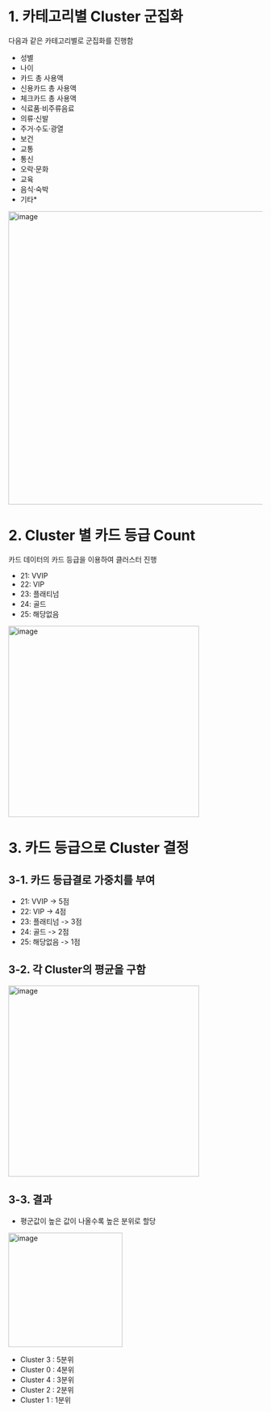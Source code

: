 # 1. 카테고리별 Cluster 군집화
다음과 같은 카테고리별로 군집화를 진행함 
- 성별
- 나이
- 카드 총 사용액
- 신용카드 총 사용액
- 체크카드 총 사용액
- 식료품·비주류음료
- 의류·신발
- 주거·수도·광열
- 보건
- 교통
- 통신
- 오락·문화
- 교육
- 음식·숙박
- 기타*

<img width="580" alt="image" src="https://github.com/user-attachments/assets/adc381cd-fd94-4200-a75c-3529269f8e36">

# 2. Cluster 별 카드 등급 Count
카드 데이터의 카드 등급을 이용하여 클러스터 진행
- 21: VVIP
- 22: VIP
- 23: 플래티넘
- 24: 골드
- 25: 해당없음 

<img width="378" alt="image" src="https://github.com/user-attachments/assets/baaa7ea2-6f43-4423-b449-a67459bce801">

# 3. 카드 등급으로 Cluster 결정

## 3-1. 카드 등급결로 가중치를 부여
- 21: VVIP -> 5점 
- 22: VIP -> 4점
- 23: 플래티넘 -> 3점
- 24: 골드 -> 2점
- 25: 해당없음 -> 1점

  
## 3-2. 각 Cluster의 평균을 구함

<img width="378" alt="image" src="https://github.com/user-attachments/assets/a221a707-d196-4f04-bdfa-997f9a9a600d">


## 3-3. 결과
- 평군값이 높은 값이 나올수록 높은 분위로 할당

  
<img width="226" alt="image" src="https://github.com/user-attachments/assets/85e6b22f-940a-4308-bbfb-462901b07b96">

- Cluster 3 : 5분위
- Cluster 0 : 4분위
- Cluster 4 : 3분위
- Cluster 2 : 2분위
- Cluster 1 : 1분위
